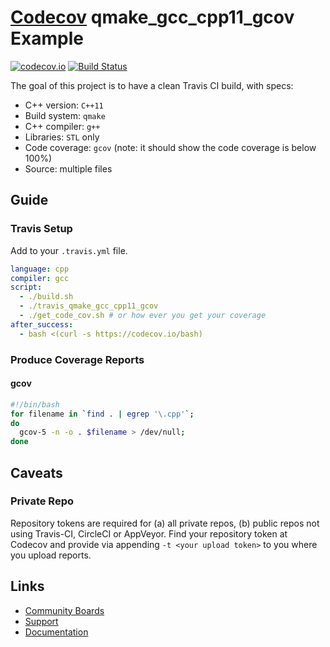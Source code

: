 # [Codecov](https://codecov.io) qmake_gcc_cpp11_gcov Example

[![codecov.io](https://codecov.io/github/richelbilderbeek/travis_qmake_gcc_cpp11_gcov/coverage.svg?branch=master)](https://codecov.io/github/richelbilderbeek/travis_qmake_gcc_cpp11_gcov?branch=master)
[![Build Status](https://travis-ci.org/richelbilderbeek/travis_qmake_gcc_cpp11_gcov.svg?branch=master)](https://travis-ci.org/richelbilderbeek/travis_qmake_gcc_cpp11_gcov)

The goal of this project is to have a clean Travis CI build, with specs:
 * C++ version: `C++11`
 * Build system: `qmake`
 * C++ compiler: `g++`
 * Libraries: `STL` only
 * Code coverage: `gcov` (note: it should show the code coverage is below 100%)
 * Source: multiple files

## Guide
### Travis Setup

Add to your `.travis.yml` file.
```yml
language: cpp
compiler: gcc
script:
  - ./build.sh
  - ./travis_qmake_gcc_cpp11_gcov
  - ./get_code_cov.sh # or how ever you get your coverage
after_success:
  - bash <(curl -s https://codecov.io/bash)
```

### Produce Coverage Reports
#### gcov
```sh
#!/bin/bash
for filename in `find . | egrep '\.cpp'`;
do
  gcov-5 -n -o . $filename > /dev/null;
done
```

## Caveats
### Private Repo
Repository tokens are required for (a) all private repos, (b) public repos not using Travis-CI, CircleCI or AppVeyor. Find your repository token at Codecov and provide via appending `-t <your upload token>` to you where you upload reports.

## Links
- [Community Boards](https://community.codecov.io)
- [Support](https://codecov.io/support)
- [Documentation](https://docs.codecov.io)

